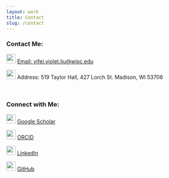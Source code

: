 ```yaml
---
layout: work
title: Contact
slug: /contact
---
```


### Contact Me:

<img src="assets/img/icons/email.png" width="25"> [Email: yifei.violet.liu@wisc.edu](mailto:yifei.violet.liu@wisc.edu)

<img src="assets/img/icons/address.png" width="25"> Address: 519 Taylor Hall, 427 Lorch St. Madison, WI 53706

<br>

### Connect with Me:

<img src="assets/img/icons/scholar.png" width="25"> [Google Scholar](https://scholar.google.com/citations?hl=en&authuser=1&user=HXurJnUAAAAJ)

<img src="assets/img/icons/orcid.png" width="25"> [ORCID](https://orcid.org/0000-0002-0103-2464)

<img src="assets/img/icons/linkedin.png" width="25"> [LinkedIn](https://www.linkedin.com/in/yifei-liu-a56b67135/)

<img src="assets/img/icons/github.png" width="25"> [GitHub](https://github.com/yifei-liu-yl)


